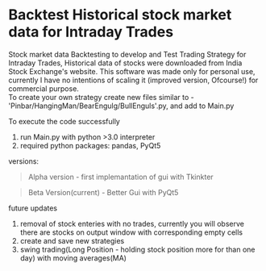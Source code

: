 # Backtest Historical stock market data for Intraday Trades 

Stock market data Backtesting to develop and Test Trading Strategy for Intraday Trades, 
Historical data of stocks were downloaded from India Stock Exchange's website.
This software was made only for personal use, currently I have no intentions of scaling it (improved version, Ofcourse!) for commercial purpose.  
To create your own strategy create new files similar to - 'Pinbar/HangingMan/BearEngulg/BullEnguls'.py, and add to Main.py

To execute the code successfully
1. run Main.py with python >3.0 interpreter 
2. required python packages: pandas, PyQt5



versions:

>Alpha version - first implemantation of gui with Tkinkter

>Beta Version(current) - Better Gui with PyQt5

future updates 

1. removal of stock enteries with no trades, currently you will observe there are stocks on output window with corresponding empty cells
2. create and save new strategies
3. swing trading(Long Position - holding stock position more for than one day) with moving averages(MA)

